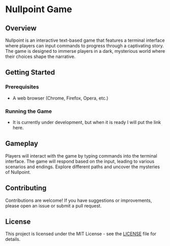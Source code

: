 # Nullpoint Game

## Overview
Nullpoint is an interactive text-based game that features a terminal interface where players can input commands to progress through a captivating story. The game is designed to immerse players in a dark, mysterious world where their choices shape the narrative.

## Getting Started

### Prerequisites
- A web browser (Chrome, Firefox, Opera, etc.)

### Running the Game
- It is currently under development, but when it is ready I will put the link here.

## Gameplay
Players will interact with the game by typing commands into the terminal interface. The game will respond based on the input, leading to various scenarios and endings. Explore different paths and uncover the mysteries of Nullpoint.

## Contributing
Contributions are welcome! If you have suggestions or improvements, please open an issue or submit a pull request.

## License
This project is licensed under the MIT License - see the [LICENSE](LICENSE) file for details.